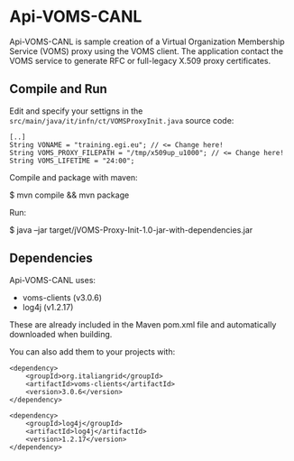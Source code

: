# Api-VOMS-CANL

Api-VOMS-CANL is sample creation of a Virtual Organization Membership Service (VOMS) proxy using the VOMS client. The application contact the VOMS service to generate RFC or full-legacy X.509 proxy certificates.

## Compile and Run

Edit and specify your settigns in the ```src/main/java/it/infn/ct/VOMSProxyInit.java``` source code:

```
[..]
String VONAME = "training.egi.eu"; // <= Change here!
String VOMS_PROXY_FILEPATH = "/tmp/x509up_u1000"; // <= Change here!
String VOMS_LIFETIME = "24:00";
```

Compile and package with maven:

$ mvn compile && mvn package

Run:

$ java –jar target/jVOMS-Proxy-Init-1.0-jar-with-dependencies.jar


## Dependencies

Api-VOMS-CANL uses:
- voms-clients (v3.0.6)
- log4j (v1.2.17)

These are already included in the Maven pom.xml file and automatically downloaded when building.

You can also add them to your projects with:
```
<dependency>
    <groupId>org.italiangrid</groupId>
    <artifactId>voms-clients</artifactId>
    <version>3.0.6</version>
</dependency>

<dependency>
    <groupId>log4j</groupId>
    <artifactId>log4j</artifactId>
    <version>1.2.17</version>
</dependency>
```
